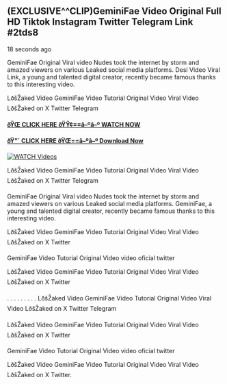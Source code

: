 ## (EXCLUSIVE^^CLIP)GeminiFae Video Original Full HD Tiktok Instagram Twitter Telegram Link #2tds8

18 seconds ago

GeminiFae Original Viral video Nudes took the internet by storm and amazed viewers on various Leaked social media platforms. Desi Video Viral Link, a young and talented digital creator, recently became famous thanks to this interesting video.

LðšŽaked Video GeminiFae Video Tutorial Original Video Viral Video LðšŽaked on X Twitter Telegram

**[ðŸŒ CLICK HERE ðŸŸ¢==â–ºâ–º WATCH NOW](https://clips-mediaa.blogspot.com/2025/02/video-viral-download.html)**

**[ðŸ”´ CLICK HERE ðŸŒ==â–ºâ–º Download Now](https://clips-mediaa.blogspot.com/2025/02/video-viral-download.html)**

[![WATCH Videos](https://i.imgur.com/dJHk4Zq.gif)](https://clips-mediaa.blogspot.com/2025/02/video-viral-download.html)

LðšŽaked Video GeminiFae Video Tutorial Original Video Viral Video LðšŽaked on X Twitter Telegram

GeminiFae Original Viral video Nudes took the internet by storm and amazed viewers on various Leaked social media platforms. GeminiFae, a young and talented digital creator, recently became famous thanks to this interesting video.

LðšŽaked Video GeminiFae Video Tutorial Original Video Viral Video LðšŽaked on X Twitter

GeminiFae Video Tutorial Original Video video oficial twitter

LðšŽaked Video GeminiFae Video Tutorial Original Video Viral Video LðšŽaked on X Twitter

. . . . . . . . . LðšŽaked Video GeminiFae Video Tutorial Original Video Viral Video LðšŽaked on X Twitter Telegram

LðšŽaked Video GeminiFae Video Tutorial Original Video Viral Video LðšŽaked on X Twitter

GeminiFae Video Tutorial Original Video video oficial twitter

LðšŽaked Video GeminiFae Video Tutorial Original Video Viral Video LðšŽaked on X Twitter.